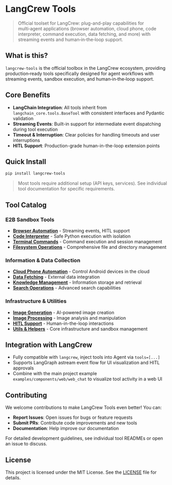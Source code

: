 # LangCrew Tools

> Official toolset for LangCrew: plug-and-play capabilities for multi‑agent applications (browser automation, cloud phone, code interpreter, command execution, data fetching, and more) with streaming events and human‑in‑the‑loop support.

## What is this?

`langcrew-tools` is the official toolbox in the LangCrew ecosystem, providing production‑ready tools specifically designed for agent workflows with streaming events, sandbox execution, and human‑in‑the‑loop support.

## Core Benefits

- **LangChain Integration**: All tools inherit from `langchain_core.tools.BaseTool` with consistent interfaces and Pydantic validation
- **Streaming Events**: Built-in support for intermediate event dispatching during tool execution
- **Timeout & Interruption**: Clear policies for handling timeouts and user interruptions
- **HITL Support**: Production-grade human-in-the-loop extension points

## Quick Install

```bash
pip install langcrew-tools
```

> Most tools require additional setup (API keys, services). See individual tool documentation for specific requirements.

## Tool Catalog

### E2B Sandbox Tools
- **[Browser Automation](./langcrew_tools/browser/README.md)** - Streaming events, HITL support
- **[Code Interpreter](./langcrew_tools/code_interpreter/README.md)** - Safe Python execution with isolation
- **[Terminal Commands](./langcrew_tools/commands/README.md)** - Command execution and session management
- **[Filesystem Operations](./langcrew_tools/filesystem/README.md)** - Comprehensive file and directory management

### Information & Data Collection
- **[Cloud Phone Automation](./langcrew_tools/cloud_phone/README.md)** - Control Android devices in the cloud
- **[Data Fetching](./langcrew_tools/fetch/README.md)** - External data integration
- **[Knowledge Management](./langcrew_tools/knowledge/README.md)** - Information storage and retrieval
- **[Search Operations](./langcrew_tools/search/README.md)** - Advanced search capabilities

### Infrastructure & Utilities
- **[Image Generation](./langcrew_tools/image_gen/README.md)** - AI-powered image creation
- **[Image Processing](./langcrew_tools/image_parser/README.md)** - Image analysis and manipulation
- **[HITL Support](./langcrew_tools/hitl/README.md)** - Human-in-the-loop interactions
- **[Utils & Helpers](./langcrew_tools/utils/README.md)** - Core infrastructure and sandbox management

## Integration with LangCrew

- Fully compatible with `langcrew`, inject tools into Agent via `tools=[...]`
- Supports LangGraph astream event flow for UI visualization and HITL approvals
- Combine with the main project example `examples/components/web/web_chat` to visualize tool activity in a web UI

## Contributing

We welcome contributions to make LangCrew Tools even better! You can:

- **Report Issues**: Open issues for bugs or feature requests
- **Submit PRs**: Contribute code improvements and new tools
- **Documentation**: Help improve our documentation

For detailed development guidelines, see individual tool READMEs or open an issue to discuss.

## License

This project is licensed under the MIT License. See the [LICENSE](./LICENSE) file for details.

